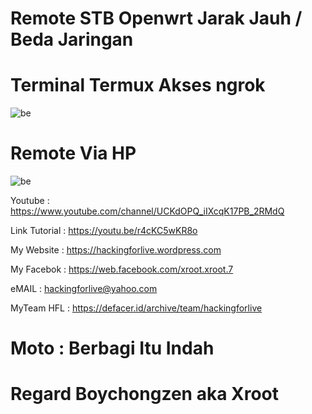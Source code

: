 # Remote STB Openwrt Jarak Jauh / Beda Jaringan

# Terminal Termux Akses ngrok
![be](https://raw.githubusercontent.com/boychongzen18/Remote_STB-Openwrt/main/stb.jpg)
# Remote Via HP 
![be](https://raw.githubusercontent.com/boychongzen18/Remote_STB-Openwrt/main/hp.jpg)

 Youtube      : https://www.youtube.com/channel/UCKdOPQ_iIXcqK17PB_2RMdQ

Link Tutorial : https://youtu.be/r4cKC5wKR8o

My Website    : https://hackingforlive.wordpress.com

My Facebok    : https://web.facebook.com/xroot.xroot.7

eMAIL         : hackingforlive@yahoo.com      

MyTeam HFL    : https://defacer.id/archive/team/hackingforlive

# Moto : Berbagi Itu Indah

# Regard Boychongzen aka Xroot
